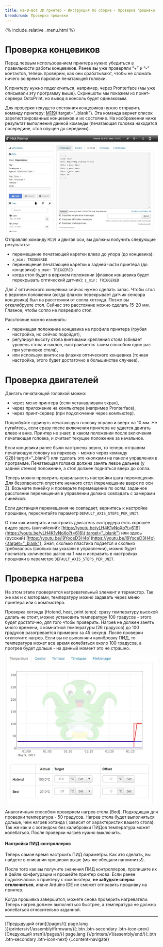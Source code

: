 ```yaml
---
title: Re-D-Bot 3D принтер - Инструкция по сборке - Проверка прошивки
breadcrumb: Проверка прошивки
---
```


{% include_relative _menu.html %}

# Проверка концевиков
Перед первым использованием принтера нужно убедиться в правильности работы концевиков. Ранее вы уже проверяли “+” и “-” контактов, теперь проверим, как они срабатывают, чтобы не сломать ничего во время парковки печатающей головки.

К принтеру нужно подключиться, например, через Pronterface (мы уже описывали эту программу выше). Скриншоты мы покажем из принт-сервера OctoPrint, но вывод в консоль будет одинаковым.

Для проверки текущего состояния концевиков нужно отправить команду принтеру: [М119](http://reprap.org/wiki/G-code#M119:_Get_Endstop_Status){:target="_blank"}. Эта команда вернет список зарегистрированных концевиков и их состояние. На изображении ниже результат выполнения данной команды (печатающая головка находится посередине, стол опущен до середины).

![](/assets/img/assembly/55.JPG)

Отправляя команду `M119` и двигая оси, вы должны получить следующие результаты:
- перемещение печатающей каретки влево до упора (до концевика): `x_min: TRIGGERED`
- перемещение печатающей каретки к задней части принтера (до концевика): `y_max: TRIGGERED`
- когда стол будет в верхнем положении (флажок концевика будет перекрывать оптический датчик): `z_min: TRIGGERED`

Для Z оптического концевика сейчас нужно сделать запас. Чтобы стол в верхнем положении (когда флажок перекрывает датчик сенсора концевика) был на расстоянии от сопла хотэнда. Позже вы откалибруете стол. Сейчас это расстояние можно сделать 15-20 мм. Главное, чтобы сопло не повредило стол.

Расстояние можно изменять:
- перемещая положение концевика на профиле принтера (грубая настройка, но сейчас подойдет),
- регулируя высоту стола винтиками крепления стола (сбивает уровень стола и наклон, настраивается таким способом один раз при установке стола),
- или используя винтик на флажке оптического концевика (тонкая настройка, этого будет достаточно в большинстве случаев).

# Проверка двигателей
Двигать печатающей головкой можно:
- через меню принтера (если устанавливали экран),
- через приложение на компьютере (например Pronterface),
- через принт-сервер (при подключении через компьютер).

Попробуйте сдвинуть печатающую головку вправо и вверх на 10 мм. Не пугайтесь, если сразу после включения принтера не удается двигать влево и вниз. Принтер не знает, в каком положении после включения печатающая головка, и считает текущее положение за начальное.

Если концевики ранее были настроены верно, то теперь отправим печатающую головку на парковку - можно через команду [G28](http://reprap.org/wiki/G-code#G28:_Move_to_Origin_.28Home.29){:target="_blank"} или сделать это кнопками на панели управления в программе. Печатающая головка должна занять левое дальнее (у задней стенки) положение, а стол должен подняться вверх до сопла.

Теперь можно проверить правильность настройки шага перемещения. Для безопасности опустите немного стол (перемещение вверх по оси Z). Возьмите линейку и проверьте перемещение по осям: заданное расстояние перемещения в управлении должно совпадать с замерами линейкой.

Если дистанция перемещения не совпадает, вернитесь к настройке прошивки, пересчитайте параметр `DEFAULT_AXIS_STEPS_PER_UNIT`.

О том как измерить и настроить двигатель экструдера есть хорошее видео здесь (английский): [https://youtu.be/yLH4K1vNoXo?t=616](https://youtu.be/yLH4K1vNoXo?t=616){:target="_blank"} или здесь (русский) [https://youtu.be/l9YoceD3H4o](https://youtu.be/l9YoceD3H4o){:target="_blank"}. Зная, сколько пластика подается и сколько требовалось (сколько вы указали в управлении), можно будет посчитать количество шагов на 1 мм и исправить в настройках прошивки в параметре `DEFAULT_AXIS_STEPS_PER_UNIT`.

# Проверка нагрева
На этом этапе проверяется нагревательный элемент и термистор. Так же как и с моторами, температуру можно задавать через меню принтера или с компьютера.

Проверка хотэнда (Hotend, heat, print temp): сразу температуру высокой делать не стоит, можно установить температуру 100 градусов - этого будет достаточно, для того чтобы проверить. Нагрев не должен занять много времени, с комнатной температуры (26 градусов) до 100 градусов разогревается примерно за 45 секунд. После проверки отключите нагрев. Если вы не выполняли калибровку ПИД, то температура может все время колебаться около 100 градусов, а прогрев будет дольше - на данный момент это не страшно.

![](/assets/img/assembly/56.JPG)

Аналогичным способом проверяем нагрев стола (Bed). Подходящая для проверки температура - 50 градусов. Нагрев стола будет выполняться дольше, чем нагрев хотэнда ( зависит от характеристик вашего стола). Так же как и с хотэндом: без калибровки ПИДов температура может колебаться. После проверки нагрев нужно выключить.

#### Настройка ПИД контроллеров
Теперь самое время настроить ПИД параметры. Как это сделать, вы найдете в описании прошивки выше (мы же обещали напомнить!).

После того как вы получите значения ПИД контроллеров, пропишите их в файле конфигурации и прошейте принтер снова. Если ранее подключались к принтеру с компьютера, **не забудьте сперва отключиться**, иначе Arduino IDE не сможет отправить прошивку на принтер.

Когда прошивка завершится, можете снова проверить нагреватели. Теперь нагрев должен выполняться быстрее, а температура не должна колебаться относительно заданной.

---
[Предыдущий этап](/pages/{{ page.lang }}/printers/v1/assembly/firmware/){:.btn .btn-secondary .btn-icon-prev} [Следующий этап](/pages/{{ page.lang }}/printers/v1/assembly/end/){:.btn .btn-secondary .btn-icon-next}
{:.content-navigate}
